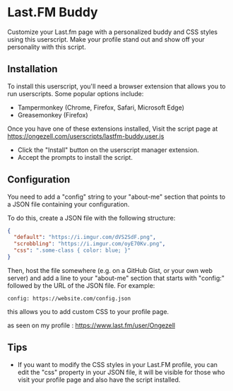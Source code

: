 # Last.FM Buddy

Customize your Last.fm page with a personalized buddy and CSS styles using this userscript. Make your profile stand out and show off your personality with this script.

## Installation

To install this userscript, you'll need a browser extension that allows you to run userscripts. Some popular options include:

- Tampermonkey (Chrome, Firefox, Safari, Microsoft Edge)
- Greasemonkey (Firefox)

Once you have one of these extensions installed, Visit the script page at https://ongezell.com/userscripts/lastfm-buddy.user.js
- Click the "Install" button on the userscript manager extension.
- Accept the prompts to install the script.

## Configuration

You need to add a "config" string to your "about-me" section that points to a JSON file containing your configuration.

To do this, create a JSON file with the following structure:

```json
{
  "default": "https://i.imgur.com/dVS2SdF.png",
  "scrobbling": "https://i.imgur.com/oyE70Kv.png",
  "css": ".some-class { color: blue; }"
}
 ``` 
Then, host the file somewhere (e.g. on a GitHub Gist, or your own web server) and add a line to your "about-me" section that starts with "config:" followed by the URL of the JSON file. For example:

`config: https://website.com/config.json`

this allows you to add custom CSS to your profile page.

as seen on my profile : https://www.last.fm/user/Ongezell



## Tips

- If you want to modify the CSS styles in your Last.FM profile, you can edit the "css" property in your JSON file, it will be visible for those who visit your profile page and also have the script installed.
